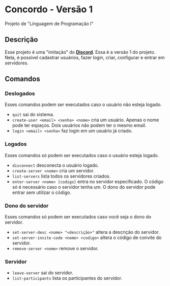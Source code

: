 # Concordo - Versão 1

Projeto de "Linguagem de Programação I"

## Descrição

Esse projeto é uma "imitação" do [**Discord**](https://www.discord.com). Essa é
a versão 1 do projeto. Nela, é possível cadastrar usuários, fazer login, criar,
configurar e entrar em servidores.

## Comandos
### Deslogados

Esses comandos podem ser executados caso o usuário não esteja logado.

- `quit` sai do sistema.
- `create-user <email> <senha> <nome>` cria um usuário. Apenas o nome pode ter
espaços. Dois usuários não podem ter o mesmo email.
- `login <email> <senha>` faz login em um usuário já criado.

### Logados

Esses comandos só podem ser executados caso o usuário esteja logado.

- `disconnect` desconecta o usuário logado.
- `create-server <nome>` cria um servidor.
- `list-servers` lista todos os servidores criados.
- `enter-server <nome> [codigo]` entra no servidor especificado. O código só
é necessário caso o servidor tenha um. O dono do servidor pode entrar sem
utilizar o código.

### Dono do servidor

Esses comandos só podem ser executados caso você seja o dono do servidor.

- `set-server-desc <nome> "<descrição>"` altera a descrição do servidor.
- `set-server-invite-code <nome> <codigo>` altera o código de convite do 
servidor.
- `remove-server <nome>` remove o servidor.

### Servidor

- `leave-server` sai do servidor.
- `list-participants` lista os participantes do servidor.
